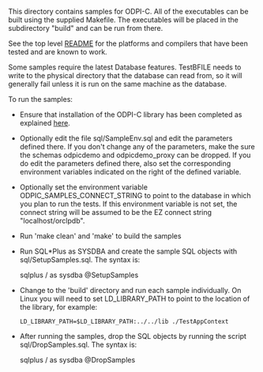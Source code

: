 This directory contains samples for ODPI-C. All of the executables can be built
using the supplied Makefile. The executables will be placed in the subdirectory
"build" and can be run from there.

See the top level [README](../README.md) for the platforms and compilers that
have been tested and are known to work.

Some samples require the latest Database features.  TestBFILE needs to
write to the physical directory that the database can read from, so it
will generally fail unless it is run on the same machine as the database.

To run the samples:

  - Ensure that installation of the ODPI-C library has been completed as
    explained [here](https://oracle.github.io/odpi/doc/installation.html).

  - Optionally edit the file sql/SampleEnv.sql and edit the parameters defined
    there. If you don't change any of the parameters, make the sure the schemas
    odpicdemo and odpicdemo_proxy can be dropped. If you do edit the parameters
    defined there, also set the corresponding environment variables indicated
    on the right of the defined variable.

  - Optionally set the environment variable ODPIC_SAMPLES_CONNECT_STRING to
    point to the database in which you plan to run the tests. If this
    environment variable is not set, the connect string will be assumed to be
    the EZ connect string "localhost/orclpdb".

  - Run 'make clean' and 'make' to build the samples

  - Run SQL\*Plus as SYSDBA and create the sample SQL objects with
    sql/SetupSamples.sql.  The syntax is:

      sqlplus / as sysdba @SetupSamples

  - Change to the 'build' directory and run each sample individually.
    On Linux you will need to set LD_LIBRARY_PATH to point to the location of
    the library, for example:

        LD_LIBRARY_PATH=$LD_LIBRARY_PATH:../../lib ./TestAppContext


  - After running the samples, drop the SQL objects by running the
    script sql/DropSamples.sql.  The syntax is:

      sqlplus / as sysdba @DropSamples


